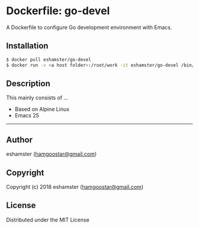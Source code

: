 # Dockerfile: go-devel

A Dockerfile to configure Go development environment with Emacs.

## Installation

```bash
$ docker pull eshamster/go-devel
$ docker run -v <a host folder>:/root/work -it eshamster/go-devel /bin/sh
```

## Description

This mainly consists of ...

- Based on Alpine Linux
- Emacs 25

---------

## Author

eshamster (hamgoostar@gmail.com)

## Copyright

Copyright (c) 2018 eshamster (hamgoostar@gmail.com)

## License

Distributed under the MIT License
